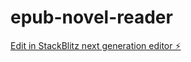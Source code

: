 # epub-novel-reader

[Edit in StackBlitz next generation editor ⚡️](https://stackblitz.com/~/github.com/Ramo2001/epub-novel-reader)
